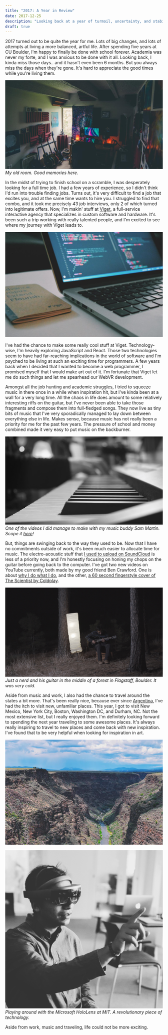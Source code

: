 ```yaml
---
title: "2017: A Year in Review"
date: 2017-12-25
description: "Looking back at a year of turmoil, uncertainty, and stability."
draft: true
---
```


2017 turned out to be quite the year for me. Lots of big changes, and lots of attempts at living a more balanced, artful life. After spending five years at CU Boulder, I'm happy to finally be done with school forever. Academia was never my forte, and I was anxious to be done with it all. Looking back, I kinda miss those days.. and it hasn't even been 6 months. But you always miss the days when they're gone. It's hard to appreciate the good times while you're living them.

![](./old-room.jpg)
_My old room. Good memories here._

In the midst of trying to finish school on a scramble, I was desperately looking for a full time job. I had a few years of experience, so I didn't think I'd run into trouble finding jobs. Turns out, it's very difficult to find a job that excites you, and at the same time wants to hire you. I struggled to find that combo, and it took me precisely 43 job interviews, only 2 of which turned into legitimate offers. Now, I'm makin' stuff at [Viget](http://viget.com), a full-service interactive agency that specializes in custom software and hardware. It's been such a trip working with really talented people, and I'm excited to see where my journey with Viget leads to.

![Viget React JavaScript](./viget.jpg)

I've had the chance to make some really cool stuff at Viget. Technology-wise, I'm heavily exploring JavaScript and React. Those two technologies seem to have had far-reaching implications in the world of software and I'm psyched to be living at such an exciting time for programmers. A few years back when I decided that I wanted to become a web programmer, I promised myself that I would make art out of it. I'm fortunate that Viget let me do such things and let me spearhead our WebVR development.

Amongst all the job hunting and academic struggles, I tried to squeeze music in there once in a while when inspiration hit, but I've kinda been at a wall for a very long time. All the chaos in life does amount to some relatively interesting riffs on the guitar, but I've never been able to take those fragments and compose them into full-fledged songs. They now live as tiny bits of music that I've very sporadically managed to lay down between everything else in life. Makes sense, because music has not really been a priority for me for the past few years. The pressure of school and money combined made it very easy to put music on the backburner.

![Prayash Thapa Sam Martin Piano Guitar Sonder](./sonder.jpg)
_One of the videos I did manage to make with my music buddy Sam Martin. Scope it [here](https://www.youtube.com/watch?v=DwvlEhy5q5Y)!_

But, things are swinging back to the way they used to be. Now that I have no commitments outside of work, it's been much easier to allocate time for music. The electro-acoustic stuff that [I used to upload on SoundCloud](http://soundcloud.com/effulgence) is less of a priority now, and I'm honestly focusing on honing my chops on the guitar before going back to the computer. I've got two new videos on YouTube currently, both made by my good friend Ben Crawford. One is about [why I do what I do](https://www.youtube.com/watch?v=UHDN-TyN92U), and the other, [a 60 second fingerstyle cover of The Scientist by Coldplay](https://www.youtube.com/watch?v=2PNG4Nei8CI).

![Prayash Thapa Fingerstyle Guitar](./the-scientist.jpg)
_Just a nerd and his guitar in the middle of a forest in Flagstaff, Boulder. It was very cold._

Aside from music and work, I also had the chance to travel around the states a bit more. That's been really nice, because ever since [Argentina](http://prayash.io/blog/undiscovered-colors), I've had the itch to visit new, unfamiliar places. This year, I got to visit New Mexico, New York City, Boston, Washington DC, and Durham, NC. Not the most extensive list, but I really enjoyed them. I'm definitely looking forward to spending the next year traveling to some awesome places. It's always really inspiring to travel to new places and come back with new inspiration. I've found that to be very helpful when looking for inspiration in art.

![New Mexico with the family](./new-mexico.jpg)

![The highlight was probably participating in a VR/AR Hackathon at the MIT Media Lab in Boston.](./mit-hackathon.jpg)
_Playing around with the Microsoft HoloLens at MIT. A revolutionary piece of technology._

Aside from work, music and traveling, life could not be more exciting.
